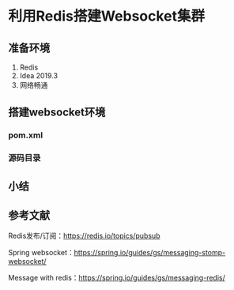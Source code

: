 # 利用Redis搭建Websocket集群

## 准备环境

1. Redis
2. Idea 2019.3
3. 网络畅通

## 搭建websocket环境

### pom.xml

### 源码目录

## 小结

## 参考文献

Redis发布/订阅：https://redis.io/topics/pubsub

Spring websocket：https://spring.io/guides/gs/messaging-stomp-websocket/

Message with redis：https://spring.io/guides/gs/messaging-redis/

